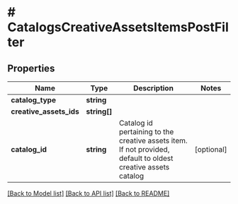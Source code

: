 # # CatalogsCreativeAssetsItemsPostFilter

## Properties

Name | Type | Description | Notes
------------ | ------------- | ------------- | -------------
**catalog_type** | **string** |  |
**creative_assets_ids** | **string[]** |  |
**catalog_id** | **string** | Catalog id pertaining to the creative assets item. If not provided, default to oldest creative assets catalog | [optional]

[[Back to Model list]](../../README.md#models) [[Back to API list]](../../README.md#endpoints) [[Back to README]](../../README.md)
